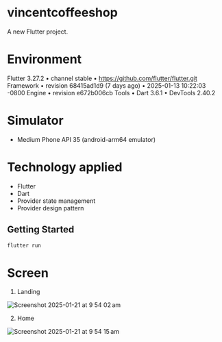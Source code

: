 # vincentcoffeeshop

A new Flutter project.

# Environment
Flutter 3.27.2 • channel stable • https://github.com/flutter/flutter.git
Framework • revision 68415ad1d9 (7 days ago) • 2025-01-13 10:22:03 -0800
Engine • revision e672b006cb
Tools • Dart 3.6.1 • DevTools 2.40.2

# Simulator
- Medium Phone API 35 (android-arm64 emulator)

# Technology applied
- Flutter
- Dart
- Provider state management
- Provider design pattern

## Getting Started

```bash
flutter run
```

# Screen
1. Landing

![Screenshot 2025-01-21 at 9 54 02 am](https://github.com/user-attachments/assets/e9fd4a17-5698-4f25-8783-333c930a6b71)

2. Home

![Screenshot 2025-01-21 at 9 54 15 am](https://github.com/user-attachments/assets/1fb01a78-2329-4a4e-be4f-79ea84ed98fb)
